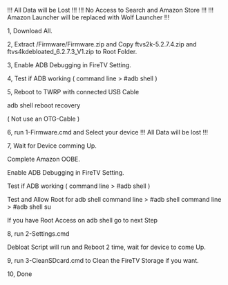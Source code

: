 !!! All Data will be Lost !!!
!!! No Access to Search and Amazon Store !!!
!!! Amazon Launcher will be replaced with Wolf Launcher !!!


1, Download All.

2, Extract /Firmware/Firmware.zip and Copy ftvs2k-5.2.7.4.zip and ftvs4kdebloated_6.2.7.3_V1.zip to Root Folder.

3, Enable ADB Debugging in FireTV Setting.

4, Test if ADB working  ( command line > #adb shell )

5, Reboot to TWRP with connected USB Cable
   
   adb shell reboot recovery
   
   ( Not use an OTG-Cable )

6, run 1-Firmware.cmd and Select your device 
   !!! All Data will be lost !!!
   
7, Wait for Device comming Up.
   
   Complete Amazon OOBE.
    
   Enable ADB Debugging in FireTV Setting.
    
   Test if ADB working  ( command line > #adb shell )
    
   Test and Allow Root for adb shell 
   command line > #adb shell 
   command line > #adb shell su
    
   If you have Root Access on adb shell go to next Step
    
 
8, run 2-Settings.cmd
    
   Debloat Script will run and Reboot 2 time, wait
   for device to come Up.
   
9, run 3-CleanSDcard.cmd to Clean the FireTV Storage if you want.

10, Done
     
